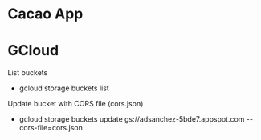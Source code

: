 # Cacao App

# GCloud

List buckets

* gcloud storage buckets list

Update bucket with CORS file (cors.json)

* gcloud storage buckets update gs://adsanchez-5bde7.appspot.com --cors-file=cors.json
